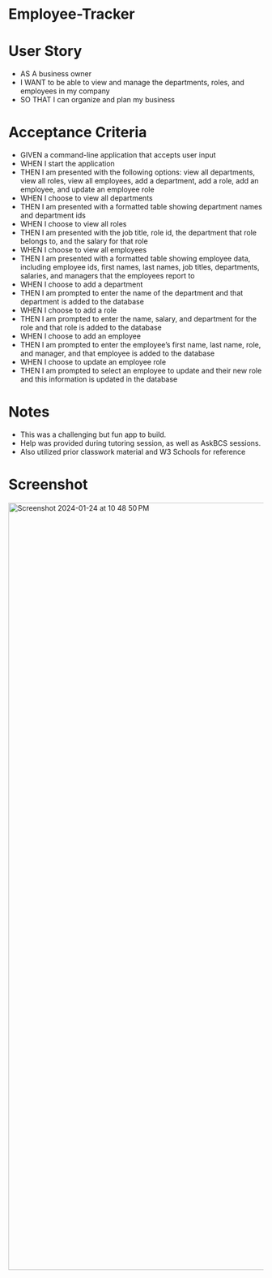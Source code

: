 # Employee-Tracker

# User Story
* AS A business owner
* I WANT to be able to view and manage the departments, roles, and employees in my company
* SO THAT I can organize and plan my business

# Acceptance Criteria
* GIVEN a command-line application that accepts user input
* WHEN I start the application
* THEN I am presented with the following options: view all departments, view all roles, view all employees, add a department, add a role, add an employee, and update an employee role
* WHEN I choose to view all departments
* THEN I am presented with a formatted table showing department names and department ids
* WHEN I choose to view all roles
* THEN I am presented with the job title, role id, the department that role belongs to, and the salary for that role
* WHEN I choose to view all employees
* THEN I am presented with a formatted table showing employee data, including employee ids, first names, last names, job titles, departments, salaries, and managers that the employees report to
* WHEN I choose to add a department
* THEN I am prompted to enter the name of the department and that department is added to the database
* WHEN I choose to add a role
* THEN I am prompted to enter the name, salary, and department for the role and that role is added to the database
* WHEN I choose to add an employee
* THEN I am prompted to enter the employee’s first name, last name, role, and manager, and that employee is added to the database
* WHEN I choose to update an employee role
* THEN I am prompted to select an employee to update and their new role and this information is updated in the database

# Notes
* This was a challenging but fun app to build. 
* Help was provided during tutoring session, as well as AskBCS sessions.
* Also utilized prior classwork material and W3 Schools for reference

# Screenshot
<img width="1512" alt="Screenshot 2024-01-24 at 10 48 50 PM" src="https://github.com/mfhooks88/employee-tracker/assets/152635274/0a067418-6be3-4923-9cf4-15b77f76be6d">
